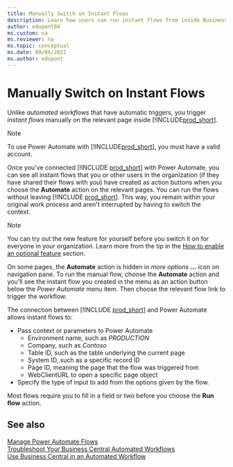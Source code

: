 ```yaml
---
title: Manually Switch on Instant Flows
description: Learn how users can run instant flows from inside Business Central online due to the integration with Power Automate.
author: edupont04
ms.custom: na
ms.reviewer: na
ms.topic: conceptual
ms.date: 09/04/2022
ms.author: edupont
---
```


# Manually Switch on Instant Flows

Unlike *automated workflows* that have automatic triggers, you trigger *instant flows* manually on the relevant page inside [!INCLUDE[prod_short](../includes/prod_short.md)].

> [!NOTE]  
> To use Power Automate with [!INCLUDE[prod_short](../includes/prod_short.md)], you must have a valid account.  

Once you've connected [!INCLUDE [prod_short](../includes/prod_short.md)] with Power Automate, you can see all instant flows that you or other users in the organization (if they have shared their flows with you) have created as action buttons when you choose the **Automate** action on the relevant pages. You can run the flows without leaving [!INCLUDE [prod_short](../includes/prod_short.md)]. This way, you remain within your original work process and aren't interrupted by having to switch the context.  

> [!NOTE]
> You can try out the new feature for yourself before you switch it on for everyone in your organization. Learn more from the tip in the [How to enable an optional feature](../administration/feature-management.md#how-to-enable-an-optional-feature) section. 

On some pages, the **Automate** action is hidden in *more options* **...** icon on navigation pane. To run the manual flow, choose the **Automate** action and you'll see the instant flow you created in the menu as an action button below the *Power Automate* menu item. Then choose the relevant flow link to trigger the workflow.

The connection between [!INCLUDE [prod_short](../includes/prod_short.md)] and Power Automate allows instant flows to:

- Pass context or parameters to Power Automate​  
  - Environment name, such as *PRODUCTION​*  
  - Company, such as *Contoso​*  
  - Table ID, such as the table underlying the current page​  
  - System ID, such as a specific record ID​  
  - Page ID, meaning the page that the flow was triggered from  
  - WebClientURL to open a specific page object
- Specify the type of input to add from the options given by the flow.

Most flows require you to fill in a field or two before you choose the **Run flow** action.

## See also

[Manage Power Automate Flows](manage-power-automate-flows.md)  
[Troubleshoot Your Business Central Automated Workflows](/dynamics365/business-central/across-flow-troubleshoot)   
[Use Business Central in an Automated Workflow](/dynamics365/business-central/across-how-use-financials-data-source-flow)<!--keep an eye out for redirects-->  
